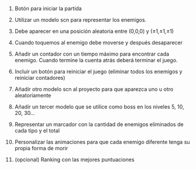 1. Botón para iniciar la partida

2. Utilizar un modelo scn para representar los enemigos.

3. Debe aparecer en una posición aleatoria entre (0,0,0) y (±1,±1,±1)

4. Cuando toquemos al enemigo debe moverse y después desaparecer

5. Añadir un contador con un tiempo máximo para encontrar cada enemigo. Cuando termine la cuenta atrás deberá terminar el juego.

6. Incluir un botón para reiniciar el juego (eliminar todos los enemigos y reiniciar contadores)

7. Añadir otro modelo scn al proyecto para que aparezca uno u otro aleatoriamente

8. Añadir un tercer modelo que se utilice como boss en los niveles 5, 10, 20, 30...

9. Representar un marcador con la cantidad de enemigos eliminados de cada tipo y el total

10. Personalizar las animaciones para que cada enemigo diferente tenga su propia forma de morir

11. (opcional) Ranking con las mejores puntuaciones
